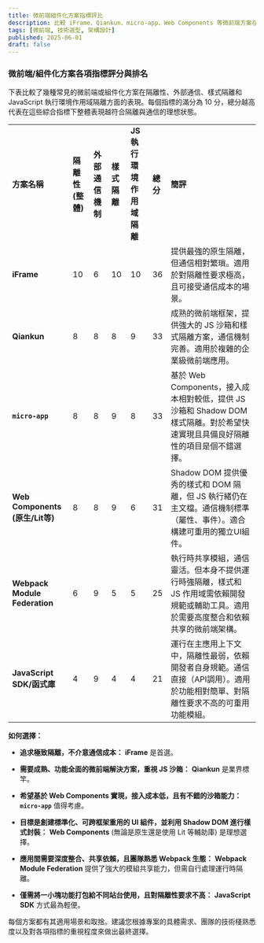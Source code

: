```yaml
---
title: 微前端組件化方案指標評比
description: 比較 iFrame、Qiankun、micro-app、Web Components 等微前端方案在隔離性、通信、樣式隔離等指標的評分
tags: [微前端, 技術選型, 架構設計]
published: 2025-06-01
draft: false
---
```


### 微前端/組件化方案各項指標評分與排名

下表比較了幾種常見的微前端或組件化方案在隔離性、外部通信、樣式隔離和 JavaScript 執行環境作用域隔離方面的表現。每個指標的滿分為 10 分，總分越高代表在這些綜合指標下整體表現越符合隔離與通信的理想狀態。

|   |   |   |   |   |   |   |
|---|---|---|---|---|---|---|
|**方案名稱**|**隔離性 (整體)**|**外部通信機制**|**樣式隔離**|**JS 執行環境作用域隔離**|**總分**|**簡評**|
|**iFrame**|10|6|10|10|36|提供最強的原生隔離，但通信相對繁瑣。適用於對隔離性要求極高，且可接受通信成本的場景。|
|**Qiankun**|8|8|8|9|33|成熟的微前端框架，提供強大的 JS 沙箱和樣式隔離方案，通信機制完善。適用於複雜的企業級微前端應用。|
|**`micro-app`**|8|8|9|8|33|基於 Web Components，接入成本相對較低，提供 JS 沙箱和 Shadow DOM 樣式隔離。對於希望快速實現且具備良好隔離性的項目是個不錯選擇。|
|**Web Components (原生/Lit等)**|8|8|9|6|31|Shadow DOM 提供優秀的樣式和 DOM 隔離，但 JS 執行緒仍在主文檔。通信機制標準（屬性、事件）。適合構建可重用的獨立UI組件。|
|**Webpack Module Federation**|6|9|5|5|25|執行時共享模組，通信靈活。但本身不提供運行時強隔離，樣式和 JS 作用域需依賴開發規範或輔助工具。適用於需要高度整合和依賴共享的微前端架構。|
|**JavaScript SDK/函式庫**|4|9|4|4|21|運行在主應用上下文中，隔離性最弱，依賴開發者自身規範。通信直接（API調用）。適用於功能相對簡單、對隔離性要求不高的可重用功能模組。|

**如何選擇：**

- **追求極致隔離，不介意通信成本：** **iFrame** 是首選。
    
- **需要成熟、功能全面的微前端解決方案，重視 JS 沙箱：** **Qiankun** 是業界標竿。
    
- **希望基於 Web Components 實現，接入成本低，且有不錯的沙箱能力：** **`micro-app`** 值得考慮。
    
- **目標是創建標準化、可跨框架重用的 UI 組件，並利用 Shadow DOM 進行樣式封裝：** **Web Components** (無論是原生還是使用 Lit 等輔助庫) 是理想選擇。
    
- **應用間需要深度整合、共享依賴，且團隊熟悉 Webpack 生態：** **Webpack Module Federation** 提供了強大的模組共享能力，但需自行處理運行時隔離。
    
- **僅需將一小塊功能打包給不同站台使用，且對隔離性要求不高：** **JavaScript SDK** 方式最為輕便。
    

每個方案都有其適用場景和取捨。建議您根據專案的具體需求、團隊的技術棧熟悉度以及對各項指標的重視程度來做出最終選擇。